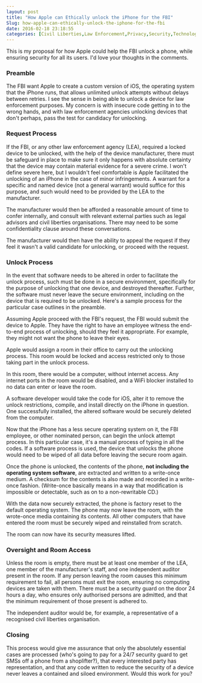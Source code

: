 ```yaml
---
layout: post
title: "How Apple can Ethically unlock the iPhone for the FBI"
Slug: how-apple-can-ethically-unlock-the-iphone-for-the-fbi
date: 2016-02-18 23:18:55
categories: [Civil Liberties,Law Enforcement,Privacy,Security,Technology]
---
```

This is my proposal for how Apple could help the FBI unlock a phone, while ensuring security for all its users. I'd love your thoughts in the comments.

### Preamble

The FBI want Apple to create a custom version of iOS, the operating system that the iPhone runs, that allows unlimited unlock attempts without delays between retries. I see the sense in being able to unlock a device for law enforcement purposes. My concern is with insecure code getting in to the wrong hands, and with law enforcement agencies unlocking devices that don't perhaps, pass the test for candidacy for unlocking.

### Request Process

If the FBI, or any other law enforcement agency (LEA), required a locked device to be unlocked, with the help of the device manufacturer, there must be safeguard in place to make sure it only happens with absolute certainty that the device may contain material evidence for a severe crime. I won't define severe here, but I wouldn't feel comfortable is Apple facilitated the unlocking of an iPhone in the case of minor infringements. A warrant for a specific and named device (not a general warrant) would suffice for this purpose, and such would need to be provided by the LEA to the manufacturer.

The manufacturer would then be afforded a reasonable amount of time to confer internally, and consult with relevant external parties such as legal advisors and civil liberties organisations. There may need to be some confidentiality clause around these conversations.

The manufacturer would then have the ability to appeal the request if they feel it wasn't a valid candidate for unlocking, or proceed with the request.

### Unlock Process

In the event that software needs to be altered in order to facilitate the unlock process, such must be done in a secure environment, specifically for the purpose of unlocking that one device, and destroyed thereafter. Further, the software must never leave the secure environment, including on the device that is required to be unlocked. Here's a sample process for the particular case outlines in the preamble.

Assuming Apple proceed with the FBI's request, the FBI would submit the device to Apple. They have the right to have an employee witness the end-to-end process of unlocking, should they feel it appropriate. For example, they might not want the phone to leave their eyes.

Apple would assign a room in their office to carry out the unlocking process. This room would be locked and access restricted only to those taking part in the unlock process.

In this room, there would be a computer, without internet access. Any internet ports in the room would be disabled, and a WiFi blocker installed to no data can enter or leave the room.

A software developer would take the code for iOS, alter it to remove the unlock restrictions, compile, and install directly on the iPhone in question. One successfully installed, the altered software would be securely deleted from the computer.

Now that the iPhone has a less secure operating system on it, the FBI employee, or other nominated person, can begin the unlock attempt process. In this particular case, it's a manual process of typing in all the codes. If a software process is used, the device that unlocks the phone would need to be wiped of all data before leaving the secure room again.

Once the phone is unlocked, the contents of the phone, **not including the operating system software**, are extracted and written to a write-once medium. A checksum for the contents is also made and recorded in a write-once fashion. (Write-once basically means in a way that modification is impossible or detectable, such as on to a non-rewritable CD.)

With the data now securely extracted, the phone is factory reset to the default operating system. The phone may now leave the room, with the wrote-once media containing its contents. All other computers that have entered the room must be securely wiped and reinstalled from scratch.

The room can now have its security measures lifted.

### Oversight and Room Access

Unless the room is empty, there must be at least one member of the LEA, one member of the manufacturer's staff, and one independent auditor present in the room. If any person leaving the room causes this minimum requirement to fail, all persons must exit the room, ensuring no computing devices are taken with them. There must be a security guard on the door 24 hours a day, who ensures only authorised persons are admitted, and that the minimum requirement of those present is adhered to.

The independent auditor would be, for example, a representative of a recognised civil liberties organisation.

### Closing

This process would give me assurance that only the absolutely essential cases are processed (who's going to pay for a 24/7 security guard to get SMSs off a phone from a shoplifter?), that every interested party has representation, and that any code written to reduce the security of a device never leaves a contained and siloed environment. Would this work for you?
